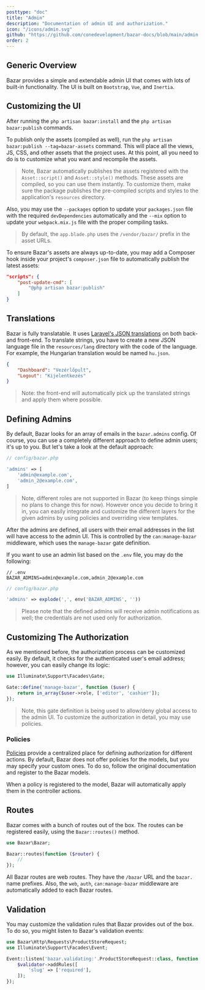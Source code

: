```yaml
---
posttype: "doc"
title: "Admin"
description: "Documentation of admin UI and authorization."
icon: "/icons/admin.svg"
github: "https://github.com/conedevelopment/bazar-docs/blob/main/admin.md"
order: 2
---
```


## Generic Overview

Bazar provides a simple and extendable admin UI that comes with lots of built-in functionality. The UI is built on `Bootstrap`, `Vue`, and `Inertia`.

## Customizing the UI

After running the `php artisan bazar:install` and the `php artisan bazar:publish` commands.

To publish only the assets (compiled as well), run the `php artisan bazar:publish --tag=bazar-assets` command. This will place all the views, JS, CSS, and other assets that the project uses. At this point, all you need to do is to customize what you want and recompile the assets.

> Note, Bazar automatically publishes the assets registered with the `Asset::script()` and `Asset::style()` methods. These assets are compiled, so you can use them instantly. To customize them, make sure the package publishes the pre-compiled scripts and styles to the application's `resources` directory.

Also, you may use the `--packages` option to update your `packages.json` file with the required `devDependencies` automatically and the `--mix` option to update your `webpack.mix.js` file with the proper compiling tasks.

> By default, the `app.blade.php` uses the `/vendor/bazar/` prefix in the asset URLs.

To ensure Bazar's assets are always up-to-date, you may add a Composer hook inside your project's `composer.json` file to automatically publish the latest assets:

```json
"scripts": {
    "post-update-cmd": [
        "@php artisan bazar:publish"
    ]
}
```

## Translations

Bazar is fully translatable. It uses [Laravel's JSON translations](https://laravel.com/docs/master/localization#using-translation-strings-as-keys) on both back- and front-end. To translate strings, you have to create a new JSON language file in the `resources/lang` directory with the code of the language. For example, the Hungarian translation would be named `hu.json`.

```json
{
    "Dashboard": "Vezérlőpult",
    "Logout": "Kijelentkezés"
}
```

> Note: the front-end will automatically pick up the translated strings and apply them where possible.

## Defining Admins

By default, Bazar looks for an array of emails in the `bazar.admins` config. Of course, you can use a completely different approach to define admin users; it's up to you. But let's take a look at the default approach:

```php
// config/bazar.php

'admins' => [
    'admin@example.com',
    'admin_2@example.com',
]
```

> Note, different roles are not supported in Bazar (to keep things simple no plans to change this for now). However once you decide to bring it in, you can easily integrate and customize the different layers for the given admins by using policies and overriding view templates.

After the admins are defined, all users with their email addresses in the list will have access to the admin UI. This is controlled by the `can:manage-bazar` middleware, which uses the `manage-bazar` gate definition.

If you want to use an admin list based on the `.env` file, you may do the following:

```
// .env
BAZAR_ADMINS=admin@example.com,admin_2@example.com
```

```php
// config/bazar.php

'admins' => explode(',', env('BAZAR_ADMINS', ''))
```

> Please note that the defined admins will receive admin notifications as well; the credentials are not used only for authorization.

## Customizing The Authorization

As we mentioned before, the authorization process can be customized easily. By default, it checks for the authenticated user's email address; however, you can easily change its logic:

```php
use Illuminate\Support\Facades\Gate;

Gate::define('manage-bazar', function ($user) {
    return in_array($user->role, ['editor', 'cashier']);
});
```

> Note, this gate definition is being used to allow/deny global access to the admin UI. To customize the authorization in detail, you may use policies.

### Policies

[Policies](https://laravel.com/docs/master/authorization#creating-policies) provide a centralized place for defining authorization for different actions. By default, Bazar does not offer policies for the models, but you may specify your custom ones. To do so, follow the original documentation and register to the Bazar models.

When a policy is registered to the model, Bazar will automatically apply them in the controller actions.

## Routes

Bazar comes with a bunch of routes out of the box. The routes can be registered easily, using the `Bazar::routes()` method.

```php
use Bazar\Bazar;

Bazar::routes(function ($router) {
    //
});
```

All Bazar routes are web routes. They have the `/bazar` URL and the `bazar.` name prefixes. Also, the `web`, `auth`, `can:manage-bazar` middleware are automatically added to each Bazar routes.

## Validation

You may customize the validation rules that Bazar provides out of the box. To do so, you might listen to Bazar's validation events:

```php
use Bazar\Http\Requests\ProductStoreRequest;
use Illuminate\Support\Facades\Event;

Event::listen('bazar.validating:'.ProductStoreRequest::class, function ($validator) {
    $validator->addRules([
        'slug' => ['required'],
    ]);
});
```
